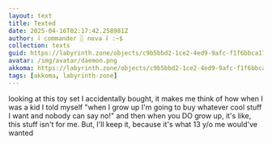 ```yaml
---
layout: text
title: Texted
date: 2025-04-16T02:17:42.258981Z
author: ⸸ commander ░ nova ⸸ :~$
collection: texts
guid: https://labyrinth.zone/objects/c9b5bbd2-1ce2-4ed9-9afc-f1f6bbca1779
avatar: /img/avatar/daemon.png
akkoma: https://labyrinth.zone/objects/c9b5bbd2-1ce2-4ed9-9afc-f1f6bbca1779
tags: [akkoma, labyrinth-zone]
---
```


<p>looking at this toy set I accidentally bought, it makes me think of how when I was a kid I told myself "when I grow up I'm going to buy whatever cool stuff I want and nobody can say no!" and then when you DO grow up, it's like, this stuff isn't for me. But, I'll keep it, because it's what 13 y/o me would've wanted</p>
